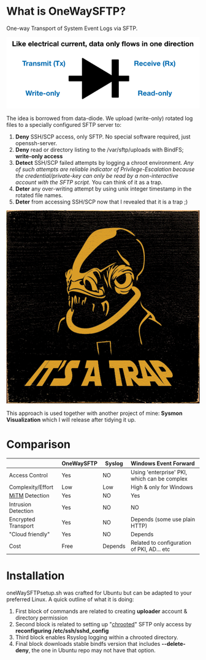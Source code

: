 # What is OneWaySFTP?
One-way Transport of System Event Logs via SFTP. 

![diode](img/diode.png)

The idea is borrowed from data-diode. We upload (write-only) rotated log files to a specially configured SFTP server to:

1. **Deny** SSH/SCP access, only SFTP. No special software required, just openssh-server.
2. **Deny** read or directory listing to the /var/sftp/uploads with BindFS; **write-only access**
3. **Detect** SSH/SCP failed attempts by logging a chroot environment. *Any of such attempts are reliable indicator of Privilege-Escalation because the credential/private-key can only be read by a non-interactive account with the SFTP script.* You can think of it as a trap.
4. **Deter** any over-writing attempt by using unix integer timestamp in the rotated file names. 
5. **Deter** from accessing SSH/SCP now that I revealed that it is a trap ;)

![funny-sign-it-s-a-trap-image-of-admiral-ackbar-1.gif](img/funny-sign-it-s-a-trap-image-of-admiral-ackbar-1.gif.jpeg)

This approach is used together with another project of mine: **Sysmon Visualization** which I will release after tidying it up.

# Comparison

|                                                              | OneWaySFTP | Syslog  | Windows Event Forward                        |
| ------------------------------------------------------------ | ---------- | ------- | :------------------------------------------- |
| Access Control                                               | Yes        | NO      | Using 'enterprise' PKI, which can be complex |
| Complexity/Effort                                            | Low        | Low     | High & only for Windows                      |
| [MiTM](https://en.wikipedia.org/wiki/Man-in-the-middle_attack) Detection | Yes        | NO      | Yes                                          |
| Intrusion Detection                                          | Yes        | NO      | NO                                           |
| Encrypted Transport                                          | Yes        | NO      | Depends (some use plain HTTP)                |
| "Cloud friendly"                                             | Yes        | NO      | Depends                                      |
| Cost                                                         | Free       | Depends | Related to configuration of PKI, AD... etc   |

# Installation

oneWaySFTPsetup.sh was crafted for Ubuntu but can be adapted to your preferred Linux. A quick outline of what it is doing:

1. First block of commands are related to creating **uploader** account & directory permission
2. Second block is related to setting up "[chrooted](https://en.wikipedia.org/wiki/Chroot)" SFTP only access by **reconfiguring /etc/ssh/sshd_config** 
3. Third block enables Rsyslog logging within a chrooted directory.
4. Final block downloads stable bindfs version that includes **--delete-deny**, the one in Ubuntu repo may not have that option.